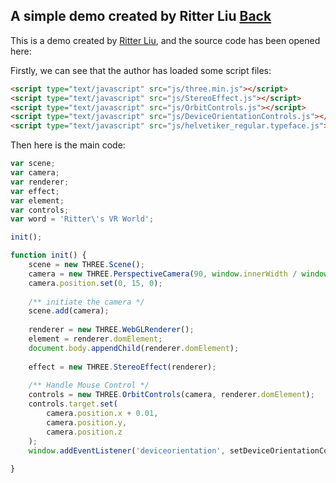 ## A simple demo created by Ritter Liu [Back](./../VR.md)

This is a demo created by [Ritter Liu](https://github.com/ritterliu), and the source code has been opened here:

Firstly, we can see that the author has loaded some script files:

```html
<script type="text/javascript" src="js/three.min.js"></script>
<script type="text/javascript" src="js/StereoEffect.js"></script>
<script type="text/javascript" src="js/OrbitControls.js"></script>
<script type="text/javascript" src="js/DeviceOrientationControls.js"></script>
<script type="text/javascript" src="js/helvetiker_regular.typeface.js"></script>
```

Then here is the main code:

```js
var scene;
var camera;
var renderer;
var effect;
var element;
var controls;
var word = 'Ritter\'s VR World';

init();

function init() {
    scene = new THREE.Scene();
    camera = new THREE.PerspectiveCamera(90, window.innerWidth / window.innerHeight, 0.001, 700);
    camera.position.set(0, 15, 0);
    
    /** initiate the camera */
    scene.add(camera);
    
    renderer = new THREE.WebGLRenderer();
    element = renderer.domElement;
    document.body.appendChild(renderer.domElement);
    
    effect = new THREE.StereoEffect(renderer);
    
    /** Handle Mouse Control */
    controls = new THREE.OrbitControls(camera, renderer.domElement);
    controls.target.set(
        camera.position.x + 0.01,
        camera.position.y,
        camera.position.z
    );
    window.addEventListener('deviceorientation', setDeviceOrientationControls, true);  
    
}

```